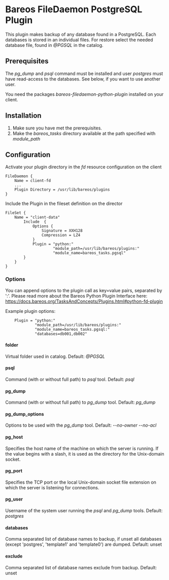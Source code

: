 # Bareos FileDaemon PostgreSQL Plugin
This plugin makes backup of any database found in a PostgreSQL. Each databases is stored in an individual files.
For restore select the needed database file, found in *@PGSQL* in the catalog.

## Prerequisites
The *pg_dump* and *psql* command must be installed and user *postgres* must have read-access to the databases.
See below, if you want to use another user.

You need the packages *bareos-filedaemon-python-plugin* installed on your client.

## Installation
1. Make sure you have met the prerequisites.
2. Make the *bareos_tasks* directory available at the path specified with *module_path*

## Configuration

Activate your plugin directory in the *fd* resource configuration on the client
```
FileDaemon {                          
    Name = client-fd
    ...
    Plugin Directory = /usr/lib/bareos/plugins
}
```

Include the Plugin in the fileset definition on the director
```
FileSet {
    Name = "client-data"
        Include  {
            Options {
                Signature = XXH128
                Compression = LZ4
            }
            Plugin = "python:"
                     "module_path=/usr/lib/bareos/plugins:"
                     "module_name=bareos_tasks.pgsql"
        }
    }
}
```

### Options
You can append options to the plugin call as key=value pairs, separated by ':'.
Please read more about the Bareos Python Plugin Interface here: https://docs.bareos.org/TasksAndConcepts/Plugins.html#python-fd-plugin

Example plugin options:
```
    Plugin = "python:"
             "module_path=/usr/lib/bareos/plugins:"
             "module_name=bareos_tasks.pgsql:"
             "databases=db001,db002"
```

#### folder
Virtual folder used in catalog. Default: *@PGSQL*

#### psql
Command (with or without full path) to *psql* tool. Default: *psql*

#### pg_dump
Command (with or without full path) to *pg_dump* tool. Default: *pg_dump*

#### pg_dump_options
Options to be used with the *pg_dump* tool. Default: *--no-owner --no-acl*

#### pg_host
Specifies the host name of the machine on which the server is running.
If the value begins with a slash,
it is used as the directory for the Unix-domain socket.

#### pg_port
Specifies the TCP port
or the local Unix-domain socket file extension
on which the server is listening for connections.

#### pg_user
Username of the system user running the *psql* and *pg_dump* tools. Default: *postgres*

#### databases
Comma separated list of database names to backup, if unset all databases (except 'postgres', 'template1' and 'template0') are dumped. Default: unset

#### exclude
Comma separated list of database names exclude from backup. Default: unset
